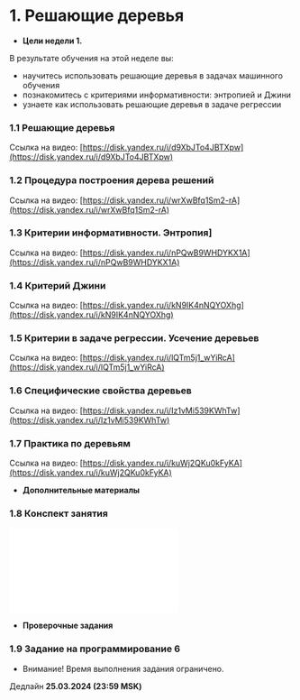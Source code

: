 # 1. Решающие деревья

- **Цели недели 1.**

В результате обучения на этой неделе вы: 

- научитесь использовать решающие деревья в задачах машинного обучения
- познакомитесь с критериями информативности: энтропией и Джини
- узнаете как использовать решающие деревья в задаче регрессии

### 1.1 Решающие деревья

Ссылка на видео: [https://disk.yandex.ru/i/d9XbJTo4JBTXpw](https://disk.yandex.ru/i/d9XbJTo4JBTXpw)

### 1.2 Процедура построения дерева решений

Ссылка на видео: [https://disk.yandex.ru/i/wrXwBfq1Sm2-rA](https://disk.yandex.ru/i/wrXwBfq1Sm2-rA)

### 1.3 Критерии информативности. Энтропия]

Ссылка на видео: [https://disk.yandex.ru/i/nPQwB9WHDYKX1A](https://disk.yandex.ru/i/nPQwB9WHDYKX1A)

### 1.4 Критерий Джини

Ссылка на видео: [https://disk.yandex.ru/i/kN9IK4nNQYOXhg](https://disk.yandex.ru/i/kN9IK4nNQYOXhg)

### 1.5 Критерии в задаче регрессии. Усечение деревьев

Ссылка на видео: [https://disk.yandex.ru/i/lQTm5j1_wYiRcA](https://disk.yandex.ru/i/lQTm5j1_wYiRcA)

### 1.6 Специфические свойства деревьев

Ссылка на видео: [https://disk.yandex.ru/i/Iz1vMi539KWhTw](https://disk.yandex.ru/i/Iz1vMi539KWhTw)

### 1.7 Практика по деревьям

Ссылка на видео: [https://disk.yandex.ru/i/kuWj2QKu0kFyKA](https://disk.yandex.ru/i/kuWj2QKu0kFyKA)

- **Дополнительные материалы**

### 1.8 Конспект занятия

![Конспект (Модуль 5 неделя 1](Конспект-Модуль5-Неделя%201.pdf)

- **Проверочные задания**

### 1.9 Задание на программирование 6

- Внимание! Время выполнения задания ограничено.

Дедлайн **25.03.2024 (23:59 MSK)**